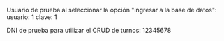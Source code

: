 Usuario de prueba al seleccionar la opción "ingresar a la base de datos":
usuario: 1
clave: 1

DNI de prueba para utilizar el CRUD de turnos:
12345678
 


